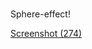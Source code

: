 # 



Sphere-effect!


[Screenshot (274)](https://user-images.githubusercontent.com/107311665/207356216-c984e689-6205-4621-907c-2cd0f0c337d2.png)
